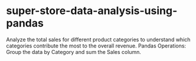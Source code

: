 # super-store-data-analysis-using-pandas
Analyze the total sales for different product categories to understand which categories contribute the most to the overall revenue. Pandas Operations: Group the data by Category and sum the Sales column.
